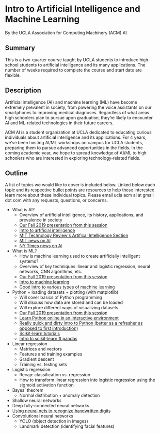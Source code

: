 # Intro to Artificial Intelligence and Machine Learning
By the UCLA Association for Computing Machinery (ACM) AI

## Summary
This is a two-quarter course taught by UCLA students to introduce high-school students to artificial intelligence and its many applications. The number of weeks required to complete the course and start date are flexible.

## Description
Artificial intelligence (AI) and machine learning (ML) have become extremely prevalent in society, from powering the voice assistants on our smartphones to improving medical diagnoses. Regardless of what areas high schoolers plan to pursue upon graduation, they’re likely to encounter AI and ML-related technologies in their future careers.

ACM AI is a student organization at UCLA dedicated to educating curious individuals about artificial intelligence and its applications. For 4 years, we’ve been hosting AI/ML workshops on campus for UCLA students, preparing them to pursue advanced opportunities in the fields. In the coming academic year, we hope to spread knowledge of AI/ML to high schoolers who are interested in exploring technology-related fields. 

## Outline
A list of topics we would like to cover is included below. Linked below each topic and its respective bullet points are resources to help those interested learn more about these individual topics. Please email ucla acm ai at gmail dot com with any requests, questions, or concerns.

* What is AI?
  * Overview of artificial intelligence, its history, applications, and prevalence in society
  * [Our Fall 2019 presentation from this session](https://docs.google.com/presentation/d/1yzc0K7pztHydPVXGULlYszm-J_OnqRxkjr5PlQ4RHDc/edit?usp=sharing)
  * [Intro to artificial intelligence](https://www.geeksforgeeks.org/artificial-intelligence-an-introduction/)
  * [MIT Technology Review's Artifical Intelligence Section](https://www.technologyreview.com/artificial-intelligence/)
  * [MIT news on AI](http://news.mit.edu/topic/artificial-intelligence2)
  * [NY Times news on AI](https://www.nytimes.com/topic/subject/artificial-intelligence)
* What is ML?
  * How is machine learning used to create artificially intelligent systems?
  * Overview of key techniques: linear and logistic regression, neural networks, CNN algorithms, etc.
  * [Our Fall 2019 presentation from this session](https://docs.google.com/presentation/d/1eDwEFXscmPcLhBuYd9ar0gSkjtiyFay55q4IpwgbA5w/edit?usp=sharing)
  * [Intro to machine learning](https://towardsdatascience.com/machine-learning-an-introduction-23b84d51e6d0)
  * [Good intro to various types of machine learning](https://www.geeksforgeeks.org/getting-started-machine-learning/)
* Python + loading datasets + plotting (with matplotlib)
  * Will cover basics of Python programming
  * Will discuss how data are stored and can be loaded
  * Will explore different ways of visualizing datasets
  * [Our Fall 2019 presentation from this session](https://drive.google.com/file/d/1b-NUdhieq6yPRvsEWn_MxaLUZ8sIw0vk/view?usp=sharing)
  * [Learn Python online in an interactive environment](https://www.codecademy.com/learn/learn-python)
  * [Really quick and dirty intro to Python (better as a refresher as opposed to first introduction)](https://www.stavros.io/tutorials/python/)
  * [Scikit-learn tutorials](https://scikit-learn.org/stable/tutorial/index.html)
  * [Intro to scikit-learn ft pandas](https://www.geeksforgeeks.org/learning-model-building-scikit-learn-python-machine-learning-library/)
* Linear regression
  * Matrices and vectors
  * Features and training examples
  * Gradient descent
  * Training vs. testing sets
* Logistic regression
  * Recap: classification vs. regression
  * How to transform linear regression into logistic regression using the sigmoid activation function
* Bayes’ theorem 
  * Normal distribution + anomaly detection
* Shallow neural networks
* Deep fully-connected neural networks
 * [Using neural nets to recognize handwritten digits](http://neuralnetworksanddeeplearning.com/chap1.html)
* Convolutional neural networks
  * YOLO (object detection in images)
  * Landmark detection (identifying facial features)
